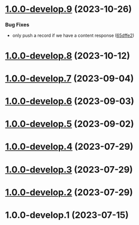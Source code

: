 # [1.0.0-develop.9](https://git.lumeweb.com/LumeWeb/resolver-module-eth/compare/v1.0.0-develop.8...v1.0.0-develop.9) (2023-10-26)


### Bug Fixes

* only push a record if we have a content response ([65dffe2](https://git.lumeweb.com/LumeWeb/resolver-module-eth/commit/65dffe202ec82a7bcfd16e959445825ffa136938))

# [1.0.0-develop.8](https://git.lumeweb.com/LumeWeb/resolver-module-eth/compare/v1.0.0-develop.7...v1.0.0-develop.8) (2023-10-12)

# [1.0.0-develop.7](https://git.lumeweb.com/LumeWeb/resolver-module-eth/compare/v1.0.0-develop.6...v1.0.0-develop.7) (2023-09-04)

# [1.0.0-develop.6](https://git.lumeweb.com/LumeWeb/resolver-module-eth/compare/v1.0.0-develop.5...v1.0.0-develop.6) (2023-09-03)

# [1.0.0-develop.5](https://git.lumeweb.com/LumeWeb/resolver-module-eth/compare/v1.0.0-develop.4...v1.0.0-develop.5) (2023-09-02)

# [1.0.0-develop.4](https://git.lumeweb.com/LumeWeb/resolver-module-eth/compare/v1.0.0-develop.3...v1.0.0-develop.4) (2023-07-29)

# [1.0.0-develop.3](https://git.lumeweb.com/LumeWeb/resolver-module-eth/compare/v1.0.0-develop.2...v1.0.0-develop.3) (2023-07-29)

# [1.0.0-develop.2](https://git.lumeweb.com/LumeWeb/resolver-module-eth/compare/v1.0.0-develop.1...v1.0.0-develop.2) (2023-07-29)

# 1.0.0-develop.1 (2023-07-15)
